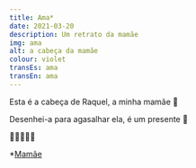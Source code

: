 ```yaml
---
title: Ama*
date: 2021-03-20
description: Um retrato da mamãe
img: ama
alt: a cabeça da mamãe
colour: violet
transEs: ama
transEn: ama
---
```


Esta é a cabeça de Raquel, a minha mamãe 💜

Desenhei-a para agasalhar ela, é um presente 🎁

🙂😗😙😚😘

*[Mamãe](https://pt.glosbe.com/eu/pt/ama)
